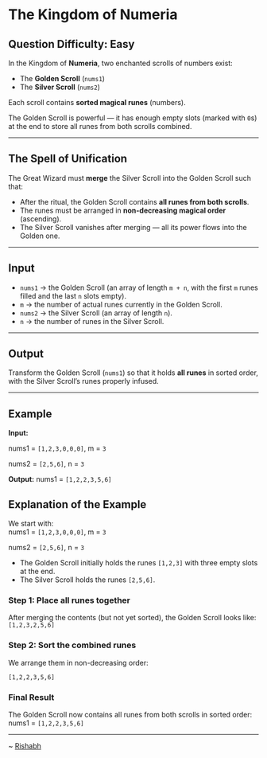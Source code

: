 
# The Kingdom of Numeria

## Question Difficulty: Easy


In the Kingdom of **Numeria**, two enchanted scrolls of numbers exist:  
- The **Golden Scroll** (`nums1`)  
- The **Silver Scroll** (`nums2`)  

Each scroll contains **sorted magical runes** (numbers).  

The Golden Scroll is powerful — it has enough empty slots (marked with `0`s) at the end to store all runes from both scrolls combined.  

---

## The Spell of Unification
The Great Wizard must **merge** the Silver Scroll into the Golden Scroll such that:  
- After the ritual, the Golden Scroll contains **all runes from both scrolls**.  
- The runes must be arranged in **non-decreasing magical order** (ascending).  
- The Silver Scroll vanishes after merging — all its power flows into the Golden one.

---

## Input
- `nums1` → the Golden Scroll (an array of length `m + n`, with the first `m` runes filled and the last `n` slots empty).  
- `m` → the number of actual runes currently in the Golden Scroll.  
- `nums2` → the Silver Scroll (an array of length `n`).  
- `n` → the number of runes in the Silver Scroll.  

---

## Output
Transform the Golden Scroll (`nums1`) so that it holds **all runes** in sorted order, with the Silver Scroll’s runes properly infused.  

---

## Example
**Input:**

nums1 = `[1,2,3,0,0,0]`, m = `3`

nums2 = `[2,5,6]`, n = `3`


**Output:**
nums1 = `[1,2,2,3,5,6]`

## Explanation of the Example

We start with:  
nums1 = `[1,2,3,0,0,0]`, m = `3`

nums2 = `[2,5,6]`, n = `3`

- The Golden Scroll initially holds the runes `[1,2,3]` with three empty slots at the end.  
- The Silver Scroll holds the runes `[2,5,6]`.  

### Step 1: Place all runes together
After merging the contents (but not yet sorted), the Golden Scroll looks like:  
`[1,2,3,2,5,6]`


### Step 2: Sort the combined runes
We arrange them in non-decreasing order:  

`[1,2,2,3,5,6]`


### Final Result
The Golden Scroll now contains all runes from both scrolls in sorted order:  
nums1 = `[1,2,2,3,5,6]`

---
~ <a href=https://github.com/r1shu-R> Rishabh </a>